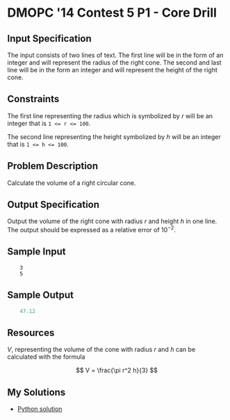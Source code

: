 # **DMOPC '14 Contest 5 P1 - Core Drill**

## **Input Specification**
The input consists of two lines of text. The first line will be in the form of an integer and will represent the radius of the right cone. The second and last line will be in the form an integer and will represent the height of the right cone.

## **Constraints**
The first line representing the radius which is symbolized by *r* will be an integer that is `1 <= r <= 100`. 

The second line representing the height symbolized by *h* will be an integer that is `1 <= h <= 100`.

## **Problem Description**
Calculate the volume of a right circular cone.

## **Output Specification**
Output the volume of the right cone with radius $r$ and height $h$ in one line. The output should be expressed as a relative error of $10^{-2}$.

## **Sample Input**

```
    3
    5
```

## **Sample Output**

```python
    47.12
```

## **Resources**
$V$, representing the volume of the cone with radius *r* and *h* can be calculated with the formula

$$
V = \frac{\pi r^2 h}{3}
$$

## **My Solutions**
- [Python solution](solution.py)
